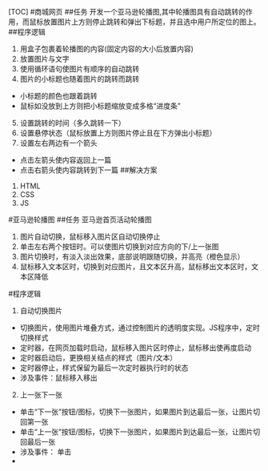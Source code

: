 [TOC]
#商城网页
##任务
开发一个亚马逊轮播图,其中轮播图具有自动跳转的作用，而鼠标放置图片上方则停止跳转和弹出下标题，并且选中用户所定位的图上。
##程序逻辑
1. 用盒子包裹着轮播图的内容(固定内容的大小后放置内容)
2. 放置图片与文字
3. 使用循环语句使图片有顺序的自动跳转
4. 图片的小标题也随着图片的跳转而跳转
- 小标题的颜色也跟着跳转
- 鼠标如没放到上方则把小标题缩放变成多格“进度条”
5. 设置跳转的时间（多久跳转一下）
6. 设置悬停状态（鼠标放置上方则图片停止且在下方弹出小标题）
7. 设置左右两边有一个箭头
- 点击左箭头使内容返回上一篇
- 点击右箭头使内容跳转到下一篇
##解决方案
1. HTML
2. CSS
3. JS



#亚马逊轮播图
##任务
亚马逊首页活动轮播图
1. 图片自动切换，鼠标移入图片区自动切换停止
2. 单击左右两个按钮时。可以使图片切换到对应方向的下/上一张图
3. 图片切换时，有淡入淡出效果，底部说明跟随切换，并高亮（橙色显示）
4. 鼠标移入文本区时，切换到对应图片，且文本区升高，鼠标移出文本区时，文本区降低

#程序逻辑
1. 自动切换图片
- 切换图片，使用图片堆叠方式，通过控制图片的透明度实现。JS程序中，定时切换样式
- 定时器，在网页加载时启动，鼠标移入图片区时停止，鼠标移出使再度启动
- 定时器启动后，更换相关结点的样式（图片/文本）
- 定时器停止，样式保留为最后一次定时器执行时的状态
- 涉及事件：鼠标移入移出
2. 上一张下一张
- 单击“下一张”按钮/图标，切换下一张图片，如果图片到达最后一张，让图片切回第一张
- 单击“上一张”按钮/图标，切换下一张图片，如果图片到达最后一张，让图片切回最后一张
- 涉及事件： 单击
- 